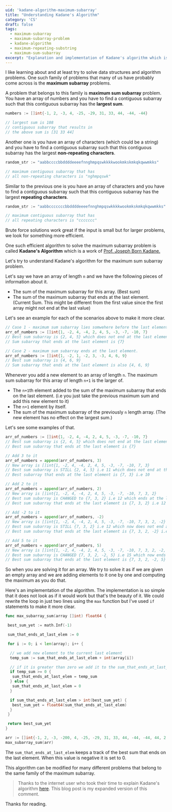```yaml
---
uid: 'kadane-algorithm-maximum-subarray'
title: "Understanding Kadane's Algorithm"
category: 'CS'
draft: false
tags:
  - maximum-subarray
  - maximum-subarray-problem
  - kadane-algorithm
  - maximum-repeating-substring
  - maximum-sum-subarray
excerpt: "Explanation and implementation of Kadane's algorithm which is one of my favorite algorithms."
---
```


I like learning about and at least try to solve data structures and algorithm problems. One such family of problems that many of us have probably come across is the **maximum subarray** problems.

A problem that belongs to this family is **maximum sum subarray** problem. You have an array of numbers and you have to find a contiguous subarray such that this contiguous subarray has the **largest sum**.

```go
numbers := []int{-1, 2, -3, 4, -25, -29, 31, 33, 44, -44, -44}

// largest sum is 108
// contiguous subarray that results in
// the above sum is [31 33 44]
```

Another one is you have an array of characters (which could be a string) and you have to find a contiguous subarray such that this contiguous subarray has the largest **non-repeating characters**.

```go
random_str := "aabbccccbbddddeeeefnnghmpqswkkkkwookmkskmkqkqwwmkks"

// maximum contiguous subarray that has
// all non-repeating characters is "nghmpqswk"
```

Similar to the previous one is you have an array of characters and you have to find a contiguous subarray such that this contiguous subarray has the largest **repeating characters**.

```go
random_str := "aabbcccccccbbddddeeeefnnghmpqswkkkkwookmkskmkqkqwwmkks"

// maximum contiguous subarray that has
// all repeating characters is "ccccccc"
```

Brute force solutions work great if the input is small but for larger problems, we look for something more efficient.

One such efficient algorithm to solve the maximum subarray problem is called **Kadane's Algorithm** which is a work of [Prof. Joseph Born Kadane.](https://en.wikipedia.org/wiki/Joseph_Born_Kadane)

Let's try to understand Kadane's algorithm for the maximum sum subarray problem.

Let's say we have an array of length `n` and we have the following pieces of information about it.

- The sum of the maximum subarray for this array. (Best sum)
- The sum of the maximum subarray that ends at the last element. (Current Sum. This might be different from the first value since the first array might not end at the last value)

Let's see an example for each of the scenarios above to make it more clear.

```go
// Case 1 - maximum sum subarray lies somwehere before the last element.
arr_of_numbers := []int{1, -2, 4, -4, 2, 4, 5, -3, -7, -10, 7}
// Best sum subarray is {2, 4, 5} which does not end at the last element
// Sum subarray that ends at the last element is {7}

// Case 2 - maximum sum subarray ends at the last element.
arr_of_numbers := []int{1, -2, 1, -2, 3, -3, 4, 6, 9}
// Best sum subarray is {4, 6, 9}
// Sum subarray that ends at the last element is also {4, 6, 9}
```

Whenever you add a new element to an array of length `n`. The maximum sum subarray for this array of length `n+1` is the larger of.

- The `n+1`th element added to the sum of the maximum subarray that ends on the last element. (i.e you just take the previous maximum sum and add this new element to it)
- The `n+1` element by itself.
- The sum of the maximum subarray of the previously `n` length array. (The new element has no effect on the largest sum.)

Let's see some examples of that.

```go
arr_of_numbers := []int{1, -2, 4, -4, 2, 4, 5, -3, -7, -10, 7}
// Best sum subarray is {2, 4, 5} which does not end at the last element
// Best sum subarray that ends at the last element is {7}

// Add 3 to it
arr_of_numbers = append(arr_of_numbers, 3)
// New array is []int{1, -2, 4, -4, 2, 4, 5, -3, -7, -10, 7, 3}
// Best sum subarray is STILL {2, 4, 5} i.e 11 which does not end at the last element
// Best subarray that ends at the last element is {7, 3} i.e 10

// Add 2 to it
arr_of_numbers = append(arr_of_numbers, 2)
// New array is []int{1, -2, 4, -4, 2, 4, 5, -3, -7, -10, 7, 3, 2}
// Best sum subarray is CHANGED to {7, 3, 2} i.e 12 which ends at the last element
// Best sum subarray that ends at the last element is {7, 3, 2} i.e 12

// Add -2 to it
arr_of_numbers = append(arr_of_numbers, -2)
// New array is []int{1, -2, 4, -4, 2, 4, 5, -3, -7, -10, 7, 3, 2, -2}
// Best sum subarray is STILL {7, 3, 2} i.e 12 which now does not end at the last element
// Best sum subarray that ends at the last element is {7, 3, 2, -2} i.e 10

// Add 5 to it
arr_of_numbers = append(arr_of_numbers, 5)
// New array is []int{1, -2, 4, -4, 2, 4, 5, -3, -7, -10, 7, 3, 2, -2, 5}
// Best sum subarray is CHANGED {7, 3, 2, -2, 5} i.e 15 which now ends at the last element
// Best sum subarray that ends at the last element is {7, 3, 2, -2, 5} i.e 15
```

So when you are solving it for an array. We try to solve it as if we are given an empty array and we are adding elements to it one by one and computing the maximum as you do that.

Here's an implementation of the algorithm. The implementation is so simple that it does not look as if it would work but that's the beauty of it. We could rewrite the loop in just two lines using the `max` function but I've used `if` statements to make it more clear.

```go
func max_subarray_sum(array []int) float64 {

 best_sum_yet := math.Inf(-1)

 sum_that_ends_at_last_elem := 0

 for i := 0; i < len(array); i++ {

  // we add new element to the current last element
  temp_sum := sum_that_ends_at_last_elem + int(array[i])

  // if it is greater than zero we add it to the sum_that_ends_at_last_elem
  if temp_sum >= 0 {
   sum_that_ends_at_last_elem = temp_sum
  } else {
   sum_that_ends_at_last_elem = 0
  }

  if sum_that_ends_at_last_elem > int(best_sum_yet) {
   best_sum_yet = float64(sum_that_ends_at_last_elem)
  }
 }

 return best_sum_yet
}

arr := []int{-1, 2, -3, -200, 4, -25, -29, 31, 33, 44, -44, -44, 44, 2, 3, 4, -4, 150}
max_subarray_sum(arr)
```

The `sum_that_ends_at_last_elem` keeps a track of the best sum that ends on the last element. When this value is negative it is
set to 0.

This algorithm can be modified for many different problems that belong to the same family of the maximum subarray.

> Thanks to the internet user who took their time to explain Kadane's algorithm [here](https://www.reddit.com/r/learnprogramming/comments/5mgw7v/how_does_kadanes_algorithm_work_for_all_subarrays/dc3i4uk?utm_source=share&utm_medium=web2x&context=3). This blog post is my expanded version of this comment.

Thanks for reading.

